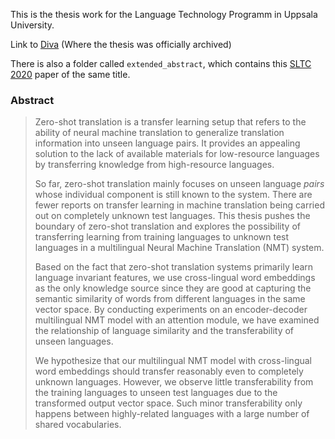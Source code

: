 This is the thesis work for the Language Technology Programm in Uppsala University.

Link to [Diva](https://www.diva-portal.org/smash/record.jsf?aq2=%5B%5B%5D%5D&c=2&af=%5B%5D&searchType=SIMPLE&sortOrder2=title_sort_asc&query=cross-lingual+word+embeddings+beyond+&language=en&pid=diva2%3A1491850&aq=%5B%5B%5D%5D&sf=all&aqe=%5B%5D&sortOrder=author_sort_asc&onlyFullText=false&noOfRows=50&dswid=6597) (Where the thesis was officially archived)

There is also a folder called `extended_abstract`, which contains this [SLTC 2020](https://spraakbanken.gu.se/en/sltc2020/program) paper of the same title.

### Abstract

> Zero-shot translation is a transfer learning setup that refers to the ability of neural machine translation to generalize translation information into unseen language pairs. It provides an appealing solution to the lack of available materials for low-resource languages by transferring knowledge from high-resource languages.
>
> So far, zero-shot translation mainly focuses on unseen language *pairs* whose individual component is still known to the system. There are fewer reports on transfer learning in machine translation being carried out on completely unknown test languages. This thesis pushes the boundary of zero-shot translation and explores the possibility of transferring learning from training languages to unknown test languages in a multilingual Neural Machine Translation (NMT) system.
>
> Based on the fact that zero-shot translation systems primarily learn language invariant features, we use cross-lingual word embeddings as the only knowledge source since they are good at capturing the semantic similarity of words from different languages in the same vector space. By conducting experiments on an encoder-decoder multilingual NMT model with an attention module, we have examined the relationship of language similarity and the transferability of unseen languages.
>
> We hypothesize that our multilingual NMT model with cross-lingual word embeddings should transfer reasonably even to completely unknown languages. However, we observe little transferability from the training languages to unseen test languages due to the transformed output vector space. Such minor transferability only happens between highly-related languages with a large number of shared vocabularies.
